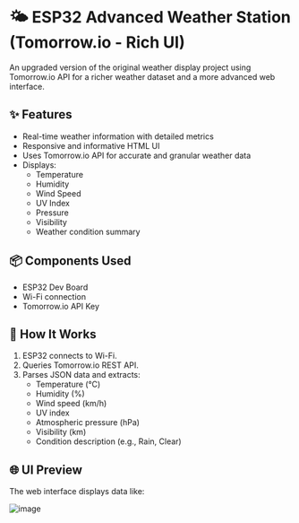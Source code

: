# 🌤️ ESP32 Advanced Weather Station (Tomorrow.io - Rich UI)

An upgraded version of the original weather display project using Tomorrow.io API for a richer weather dataset and a more advanced web interface.

## ✨ Features

- Real-time weather information with detailed metrics
- Responsive and informative HTML UI
- Uses Tomorrow.io API for accurate and granular weather data
- Displays:
  - Temperature
  - Humidity
  - Wind Speed
  - UV Index
  - Pressure
  - Visibility
  - Weather condition summary

## 📦 Components Used

- ESP32 Dev Board
- Wi-Fi connection
- Tomorrow.io API Key

## 🧠 How It Works

1. ESP32 connects to Wi-Fi.
2. Queries Tomorrow.io REST API.
3. Parses JSON data and extracts:
   - Temperature (°C)
   - Humidity (%)
   - Wind speed (km/h)
   - UV index
   - Atmospheric pressure (hPa)
   - Visibility (km)
   - Condition description (e.g., Rain, Clear)

## 🌐 UI Preview

The web interface displays data like:

![image](https://github.com/user-attachments/assets/55e64843-6f5a-491a-93c7-155295dbd080)
